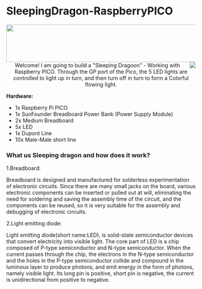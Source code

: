 # SleepingDragon-RaspberryPICO

<img height=100 width=1000 align="right" src="https://upload.wikimedia.org/wikipedia/commons/d/db/Leds7.gif" />

<div align="center">
<img align="right" src="https://images-wixmp-ed30a86b8c4ca887773594c2.wixmp.com/f/1e3325c6-d618-4811-9c43-58c135902ccc/d96piio-fc5ba0b6-0267-4510-a930-8e86d03fec4e.gif?token=eyJ0eXAiOiJKV1QiLCJhbGciOiJIUzI1NiJ9.eyJzdWIiOiJ1cm46YXBwOjdlMGQxODg5ODIyNjQzNzNhNWYwZDQxNWVhMGQyNmUwIiwiaXNzIjoidXJuOmFwcDo3ZTBkMTg4OTgyMjY0MzczYTVmMGQ0MTVlYTBkMjZlMCIsIm9iaiI6W1t7InBhdGgiOiJcL2ZcLzFlMzMyNWM2LWQ2MTgtNDgxMS05YzQzLTU4YzEzNTkwMmNjY1wvZDk2cGlpby1mYzViYTBiNi0wMjY3LTQ1MTAtYTkzMC04ZTg2ZDAzZmVjNGUuZ2lmIn1dXSwiYXVkIjpbInVybjpzZXJ2aWNlOmZpbGUuZG93bmxvYWQiXX0.r6G_IHXBd_rCAUYJgVoX37RQukqGvtR-tSrD-vZVHsw" />

Welcome! I am going to build a "Sleeping Dragoon" - Working with Raspberry PICO.
Through the GP port of the Pico, the 5 LED lights are controlled to light up in turn, and then turn off
in turn to form a Colorful flowing light.
</div>

<b>Hardware:</b>
  - 1x Raspberry Pi PICO 
  - 1x SunFounder Breadboard Power Bank (Power Supply Module)
  - 2x Medium Breadboard
  - 5x LED
  - 1x Dupont Line
  - 10x Male-Male short line

<div align="left">
<h3><b>What us Sleeping dragon and how does it work?</b></h3>
1.Breadboard:
<p>Breadboard is designed and manufactured for solderless experimentation of electronic circuits. Since there are many small jacks on the board, various electronic components can be inserted or pulled
out at will, eliminating the need for soldering and saving the assembly time of the circuit, and the
components can be reused, so it is very suitable for the assembly and debugging of electronic circuits.</p>
2.Light emitting diode:
<p>Light emitting diode(short name:LED), is solid-state semiconductor devices that convert electricity
into visible light. The core part of LED is a chip composed of P-type semiconductor and N-type
semiconductor. When the current passes through the chip, the electrons in the N-type semiconductor and
the holes in the P-type semiconductor collide and compound in the luminous layer to produce photons, and emit energy in the form of photons, namely visible light. Its long pin is positive, short pin is negative,
the current is unidirectional from positive to negative.</p>
</div>
<br>
